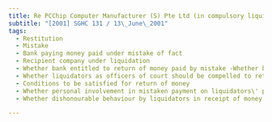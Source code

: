 ```yaml
---
title: Re PCChip Computer Manufacturer (S) Pte Ltd (in compulsory liquidation) 
subtitle: "[2001] SGHC 131 / 13\_June\_2001"
tags:
  - Restitution
  - Mistake
  - Bank paying money paid under mistake of fact
  - Recipient company under liquidation
  - Whether bank entitled to return of money paid by mistake -Whether bank ranks as unsecured creditor with no proprietary right over money
  - Whether liquidators as officers of court should be compelled to return moneys paid under mistake of fact
  - Conditions to be satisfied for return of money
  - Whether personal involvement in mistaken payment on liquidators\' part necessary
  - Whether dishonourable behaviour by liquidators in receipt of money necessary

---
```



